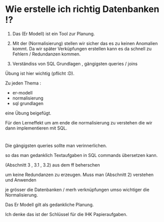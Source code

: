 # Wie erstelle ich richtig Datenbanken !?

1. Das (Er Modell) ist ein Tool 
zur Planung.


2. Mit der (Normalisierung)
stellen wir sicher das es zu keinen Anomalien kommt. Da wir später Verküpfungen erstellen
kann es da schnell zu Fehlern / Redundanzen kommen. 

3. Verständiss von SQL Grundlagen
, gängigsten queries / joins


Übung ist hier wichtig (pflicht :D).

Zu jeden Thema :
- er-modell
- normalisierung
- sql grundlagen

eine Übung beigefügt.

Für den Lerneffekt um am ende 
die normalisierung zu verstehen die wir dann implementieren mit  SQL.


# 
Die gängigsten queries sollte man verinnerlichen.

so das man gedanklich Textaufgaben in SQL commands übersetzen kann. 

(Abschnitt 3 , 3.1 , 3.2)
aus dem ff beherschen

um keine Redundanzen zu erzeugen. Muss man (Abschnitt 2) verstehen und Anwenden

je grösser die Datenbanken / merh verknüpfungen umso wichtiger die Normalisierung.

Das Er Modell gilt als gedankliche Planung.


Ich denke das ist der Schlüssel für die IHK Papieraufgaben.


